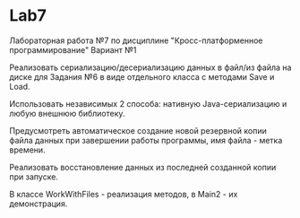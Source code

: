 # Lab7
Лабораторная работа №7 по дисциплине "Кросс-платформенное программирование"
Вариант №1

Реализовать сериализацию/десериализацию данных в файл/из файла на диске для Задания №6 в виде отдельного класса с методами Save и Load. 

Использовать независимых 2 способа: нативную Java-сериализацию и любую внешнюю библиотеку.

Предусмотреть автоматическое создание новой резервной копии файла данных при завершении работы программы, имя файла - метка времени.

Реализовать восстановление данных из последней созданной копии при запуске. 

В классе WorkWithFiles - реализация методов, в Main2 - их демонстрация.
